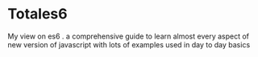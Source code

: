 # Totales6
My view on es6 . a comprehensive guide to learn almost every aspect of new version of javascript with lots of examples used in day to day basics

